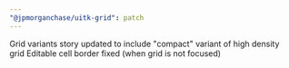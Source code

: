 ```yaml
---
"@jpmorganchase/uitk-grid": patch
---
```


Grid variants story updated to include "compact" variant of high density grid
Editable cell border fixed (when grid is not focused)
